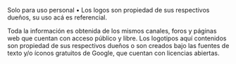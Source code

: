 Solo para uso personal • Los logos son propiedad de sus respectivos dueños, su uso acá es referencial.

Toda la información es obtenida de los mismos canales, foros y páginas web que cuentan con acceso público y libre.
Los logotipos aquí contenidos son propiedad de sus respectivos dueños o son creados bajo las fuentes de texto y/o íconos gratuitos de Google, que cuentan con licencias abiertas.
